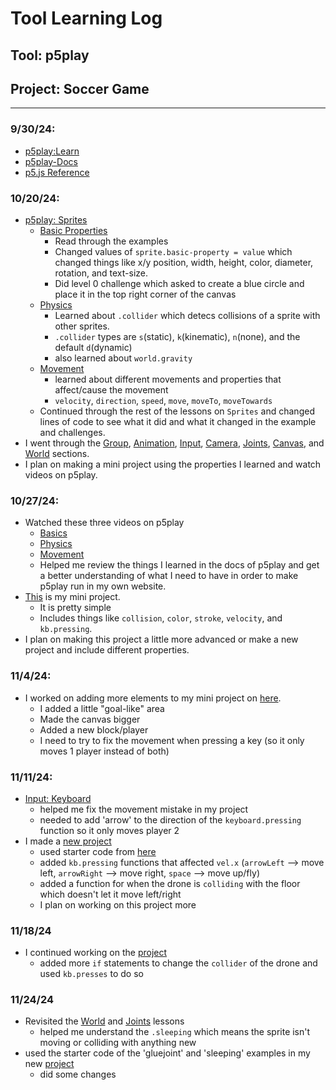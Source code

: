 # Tool Learning Log

## Tool: **p5play**

## Project: **Soccer Game**

---

### 9/30/24:
* [p5play:Learn](https://p5play.org/learn/index.html)
* [p5play-Docs](https://p5play.org/docs/index.html)
* [p5.js Reference](https://p5js.org/reference/)

### 10/20/24:
* [p5play: Sprites](https://p5play.org/learn/sprite.html)
  * [Basic Properties](https://p5play.org/learn/sprite.html?page=0)
    * Read through the examples
    * Changed values of `sprite.basic-property = value` which changed things like x/y position, width, height, color, diameter, rotation, and text-size.
    * Did level 0 challenge which asked to create a blue circle and place it in the top right corner of the canvas
  * [Physics](https://p5play.org/learn/sprite.html?page=1)
    * Learned about `.collider` which detecs collisions of a sprite with other sprites.
    * `.collider` types are `s`(static), `k`(kinematic), `n`(none), and the default `d`(dynamic)
    * also learned about `world.gravity`
  * [Movement](https://p5play.org/learn/sprite.html?page=3)
    * learned about different movements and properties that affect/cause the movement
    * `velocity`, `direction`, `speed`, `move`, `moveTo`, `moveTowards`
  * Continued through the rest of the lessons on `Sprites` and changed lines of code to see what it did and what it changed in the example and challenges.
* I went through the [Group](https://p5play.org/learn/group.html), [Animation](https://p5play.org/learn/animation.html), [Input](https://p5play.org/learn/input.html), [Camera](https://p5play.org/learn/camera.html), [Joints](https://p5play.org/learn/joints.html), [Canvas](https://p5play.org/learn/canvas.html), and [World](https://p5play.org/learn/world.html) sections.
* I plan on making a mini project using the properties I learned and watch videos on p5play.

### 10/27/24:
* Watched these three videos on p5play
  * [Basics](https://www.youtube.com/watch?v=5addy2G5DIc&list=PLoHS9P-kC-252Pd9MJD_ItfaVuYV2kTCE&index=1)
  * [Physics](https://www.youtube.com/watch?v=cPTrLLdCX-Y&list=PLoHS9P-kC-252Pd9MJD_ItfaVuYV2kTCE&index=2)
  * [Movement](https://www.youtube.com/watch?v=p0vk5HlcFA8&list=PLoHS9P-kC-252Pd9MJD_ItfaVuYV2kTCE&index=3)
  * Helped me review the things I learned in the docs of p5play and get a better understanding of what I need to have in order to make p5play run in my own website.
* [This](https://jsbin.com/qudinafaso/edit?js,output) is my mini project.
  * It is pretty simple
  * Includes things like `collision`, `color`, `stroke`, `velocity`, and `kb.pressing`.
* I plan on making this project a little more advanced or make a new project and include different properties.

### 11/4/24:
* I worked on adding more elements to my mini project on [here](https://jsbin.com/nayekaheyu/edit?js,output).
  * I added a little "goal-like" area
  * Made the canvas bigger
  * Added a new block/player
  * I need to try to fix the movement when pressing a key (so it only moves 1 player instead of both)

### 11/11/24:
* [Input: Keyboard](https://p5play.org/learn/input.html?page=1)
  * helped me fix the movement mistake in my project
  * needed to add 'arrow' to the direction of the `keyboard.pressing` function so it only moves player 2
* I made a [new project](https://jsbin.com/genizumemi/edit?js,output)
  * used starter code from [here](https://p5play.org/learn/sprite.html?page=10)
  * added `kb.pressing` functions that affected `vel.x` (`arrowLeft` --> move left, `arrowRight` --> move right, `space` --> move up/fly)
  * added a function for when the drone is `colliding` with the floor which doesn't let it move left/right
  * I plan on working on this project more

### 11/18/24
* I continued working on the [project](https://jsbin.com/sutogidufe/edit?js,output)
  * added more `if` statements to change the `collider` of the drone and used `kb.presses` to do so
 
### 11/24/24
* Revisited the [World](https://p5play.org/learn/world.html) and [Joints](https://p5play.org/learn/joints.html) lessons
  * helped me understand the `.sleeping` which means the sprite isn't moving or colliding with anything new 
* used the starter code of the 'gluejoint' and 'sleeping' examples in my new [project](https://jsbin.com/matirileci/edit?js,output)
  * did some changes

<!--
* Links you used today (websites, videos, etc)
* Things you tried, progress you made, etc
* Challenges, a-ha moments, etc
* Questions you still have
* What you're going to try next
-->
